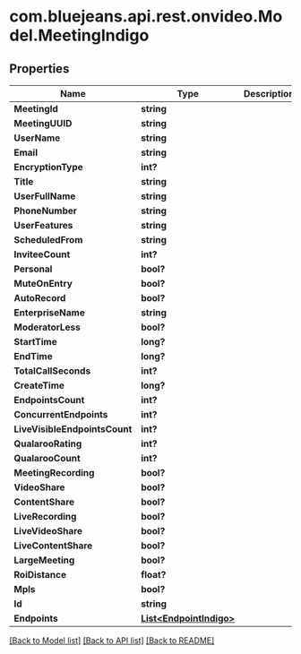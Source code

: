 # com.bluejeans.api.rest.onvideo.Model.MeetingIndigo
## Properties

Name | Type | Description | Notes
------------ | ------------- | ------------- | -------------
**MeetingId** | **string** |  | [optional] 
**MeetingUUID** | **string** |  | [optional] 
**UserName** | **string** |  | [optional] 
**Email** | **string** |  | [optional] 
**EncryptionType** | **int?** |  | [optional] 
**Title** | **string** |  | [optional] 
**UserFullName** | **string** |  | [optional] 
**PhoneNumber** | **string** |  | [optional] 
**UserFeatures** | **string** |  | [optional] 
**ScheduledFrom** | **string** |  | [optional] 
**InviteeCount** | **int?** |  | [optional] 
**Personal** | **bool?** |  | [optional] 
**MuteOnEntry** | **bool?** |  | [optional] 
**AutoRecord** | **bool?** |  | [optional] 
**EnterpriseName** | **string** |  | [optional] 
**ModeratorLess** | **bool?** |  | [optional] 
**StartTime** | **long?** |  | [optional] 
**EndTime** | **long?** |  | [optional] 
**TotalCallSeconds** | **int?** |  | [optional] 
**CreateTime** | **long?** |  | [optional] 
**EndpointsCount** | **int?** |  | [optional] 
**ConcurrentEndpoints** | **int?** |  | [optional] 
**LiveVisibleEndpointsCount** | **int?** |  | [optional] 
**QualarooRating** | **int?** |  | [optional] 
**QualarooCount** | **int?** |  | [optional] 
**MeetingRecording** | **bool?** |  | [optional] 
**VideoShare** | **bool?** |  | [optional] 
**ContentShare** | **bool?** |  | [optional] 
**LiveRecording** | **bool?** |  | [optional] 
**LiveVideoShare** | **bool?** |  | [optional] 
**LiveContentShare** | **bool?** |  | [optional] 
**LargeMeeting** | **bool?** |  | [optional] 
**RoiDistance** | **float?** |  | [optional] 
**Mpls** | **bool?** |  | [optional] 
**Id** | **string** |  | [optional] 
**Endpoints** | [**List&lt;EndpointIndigo&gt;**](EndpointIndigo.md) |  | [optional] 

[[Back to Model list]](../README.md#documentation-for-models) [[Back to API list]](../README.md#documentation-for-api-endpoints) [[Back to README]](../README.md)

